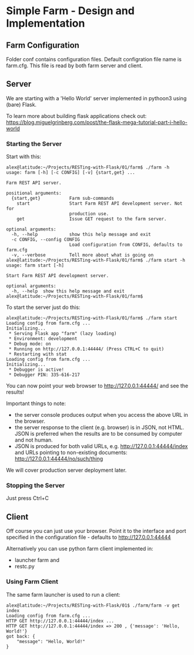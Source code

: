 # Simple Farm - Design and Implementation

## Farm Configuration

Folder conf contains configuration files.  Default configration file name is
farm.cfg.  This file is read by both farm server and client.

## Server

We are starting with a 'Hello World' server implemented in pythoon3 using
(bare) Flask.

To learn more about building flask applications check out:
https://blog.miguelgrinberg.com/post/the-flask-mega-tutorial-part-i-hello-world

### Starting the Server

Start with this: 

```
alex@latitude:~/Projects/RESTing-with-Flask/01/farm$ ./farm -h
usage: farm [-h] [-c CONFIG] [-v] {start,get} ...

Farm REST API server.

positional arguments:
  {start,get}           Farm sub-commands
    start               Start Farm REST API development server. Not for
                        production use.
    get                 Issue GET request to the farm server.

optional arguments:
  -h, --help            show this help message and exit
  -c CONFIG, --config CONFIG
                        Load configuration from CONFIG, defaults to farm.cfg
  -v, --verbose         Tell more about what is going on
alex@latitude:~/Projects/RESTing-with-Flask/01/farm$ ./farm start -h
usage: farm start [-h]

Start Farm REST API development server.

optional arguments:
  -h, --help  show this help message and exit
alex@latitude:~/Projects/RESTing-with-Flask/01/farm$ 
```

To start the server just do this:

```
alex@latitude:~/Projects/RESTing-with-Flask/01/farm$ ./farm start
Loading config from farm.cfg ...
Initializing...
 * Serving Flask app "farm" (lazy loading)
 * Environment: development
 * Debug mode: on
 * Running on http://127.0.0.1:44444/ (Press CTRL+C to quit)
 * Restarting with stat
Loading config from farm.cfg ...
Initializing...
 * Debugger is active!
 * Debugger PIN: 335-616-217
```
You can now point your web browser to http://127.0.0.1:44444/ and see the results!

Important things to note:

* the server console produces output when you access the above URL in the
browser.
* the server response to the client (e.g. browser) is in JSON, not HTML.  JSON
is preferred when the results are to be consumed by computer and not human.
* JSON is produced for both valid URLs, e.g. http://127.0.0.1:44444/index and
URLs pointing to non-existing documents: http://127.0.0.1:44444/no/such/thing

We will cover production server deployment later.

### Stopping the Server

Just press Ctrl+C

## Client

Off course you can just use your browser. Point it to the interface and port
specified in the configuration file - defaults to http://127.0.0.1:44444

Alternatively you can use python farm client implemented in:

* launcher farm and
* restc.py


### Using Farm Client

The same farm launcher is used to run a client:

```
alex@latitude:~/Projects/RESTing-with-Flask/01$ ./farm/farm -v get index
Loading config from farm.cfg ...
HTTP GET http://127.0.0.1:44444/index ...
HTTP GET http://127.0.0.1:44444/index => 200 , {'message': 'Hello, World!'}
got back: {
    "message": "Hello, World!"
}
```

